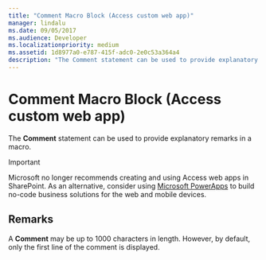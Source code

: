 ```yaml
---
title: "Comment Macro Block (Access custom web app)"  
manager: lindalu
ms.date: 09/05/2017
ms.audience: Developer  
ms.localizationpriority: medium
ms.assetid: 1d8977a0-e787-415f-adc0-2e0c53a364a4
description: "The Comment statement can be used to provide explanatory remarks in a macro."
---
```


# Comment Macro Block (Access custom web app)

The **Comment** statement can be used to provide explanatory remarks in a macro. 
  
> [!IMPORTANT]
> Microsoft no longer recommends creating and using Access web apps in SharePoint. As an alternative, consider using [Microsoft PowerApps](https://powerapps.microsoft.com/) to build no-code business solutions for the web and mobile devices. 
  
## Remarks

A **Comment** may be up to 1000 characters in length. However, by default, only the first line of the comment is displayed.
